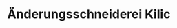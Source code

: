 ---
title: "Änderungsschneiderei Kilic"
url: /gruenwald/aenderungsschneiderei-kilic/
shop: Schneiderei
---